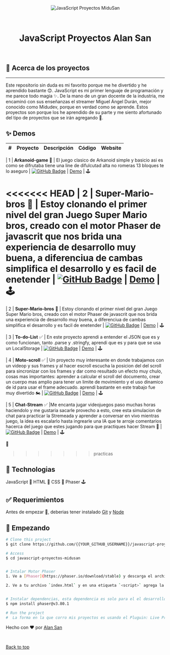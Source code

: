 <div align="center" id="top"> 
  <img src="./.github/app.gif" alt="JavaScript Proyectos MiduSan" />

  &#xa0;

  <!-- <a href="https://javascriptproyectosmidusan.netlify.app">Demo</a> -->
</div>

<h1 align="center">JavaScript Proyectos Alan San</h1>

<!-- <p align="center">
  <img alt="Github top language" src="https://img.shields.io/github/languages/top/{{YOUR_GITHUB_USERNAME}}/javascript-proyectos-midusan?color=56BEB8">

  <img alt="Github language count" src="https://img.shields.io/github/languages/count/{{YOUR_GITHUB_USERNAME}}/javascript-proyectos-midusan?color=56BEB8">

  <img alt="Repository size" src="https://img.shields.io/github/repo-size/{{YOUR_GITHUB_USERNAME}}/javascript-proyectos-midusan?color=56BEB8">

  <img alt="License" src="https://img.shields.io/github/license/{{YOUR_GITHUB_USERNAME}}/javascript-proyectos-midusan?color=56BEB8"> -->

  <!-- <img alt="Github issues" src="https://img.shields.io/github/issues/{{YOUR_GITHUB_USERNAME}}/javascript-proyectos-midusan?color=56BEB8" /> -->

  <!-- <img alt="Github forks" src="https://img.shields.io/github/forks/{{YOUR_GITHUB_USERNAME}}/javascript-proyectos-midusan?color=56BEB8" /> -->

  <!-- <img alt="Github stars" src="https://img.shields.io/github/stars/{{YOUR_GITHUB_USERNAME}}/javascript-proyectos-midusan?color=56BEB8" /> -->
</p>

<!-- Status -->

<!-- <h4 align="center"> 
	🚧  JavaScript Proyectos Alan San 🚀 Under construction...  🚧
</h4> 

<hr> -->
<!-- 
<p align="center">
  <a href="#dart-about">About</a> &#xa0; | &#xa0; 
  <a href="#sparkles-features">Features</a> &#xa0; | &#xa0;
  <a href="#rocket-technologies">Technologies</a> &#xa0; | &#xa0;
  <a href="#white_check_mark-requirements">Requirements</a> &#xa0; | &#xa0;
  <a href="#checkered_flag-starting">Starting</a> &#xa0; | &#xa0;
  <a href="#memo-license">License</a> &#xa0; | &#xa0;
  <a href="https://github.com/{{YOUR_GITHUB_USERNAME}}" target="_blank">Author</a>
</p> -->

<br>

## :dart: Acerca de los proyectos ##

---

Este repositorio sin duda es mi favorito porque me he divertido y he aprendido bastante 😊. JavaScript es mi primer lenguaje de programación y me parece todo magia ✨. De la mano de un gran docente de la industria, me encaminó con sus enseñanzas el streamer Miguel Ángel Durán, mejor conocido como Midudev, porque en verdad como se aprende. Estos proyectos son porque los he aprendido de su parte y me siento afortunado del tipo de proyectos que se irán agregando 🚀.




## ✨ Demos

| #   | Proyecto          | Descripción                                                              | Código                                                                                                                                                                                    | Website                                                                                                                                                 |
| --- | ----------------- | ------------------------------------------------------------------------ | ----------------------------------------------------------------------------------------------------------------------------------------------------------------------------------------- | ------------------------------------------------------------------------------------------------------------------------------------------------------- |

| 1   | **Arkanoid-game** 🧱 | El juego clasico de Arkanoid simple y basicio asi es como se difrutaba tiene una line de difulcutad alta no romeras 13 bloques te lo aseguro          | [![GitHub Badge](https://img.shields.io/badge/Código-181717?logo=github&logoColor=fff&style=flat-square)](https://github.com/AlanSan1195/JavaScript-Proyects/tree/main/01%20-arkanold-Game) | [Demo](https://arkanoidsan.netlify.app/) | 🕹️

<<<<<<< HEAD
| 2   | **Super-Mario-bros** 🍄 | Estoy clonando el primer nivel del gran Juego Super Mario bros, creado con el motor Phaser de javascrit que nos brida una experiencia de desarrollo muy buena, a diferenciua de cambas simplifica el desarrollo y es facil de enetender | [![GitHub Badge](https://img.shields.io/badge/Código-181717?logo=github&logoColor=fff&style=flat-square)](https://github.com/AlanSan1195/JavaScript-Proyects/tree/practicas/02%20-mario-bors) | [Demo](https://alangamebros.netlify.app/) | 🕹️
=======
| 2   | **Super-Mario-bros** 🍄 | Estoy clonando el primer nivel del gran Juego Super Mario bros, creado con el motor Phaser de javascrit que nos brida una experiencia de desarrollo muy buena, a diferenciua de cambas simplifica el desarrollo y es facil de enetender | [![GitHub Badge](https://img.shields.io/badge/Código-181717?logo=github&logoColor=fff&style=flat-square)](https://github.com/AlanSan1195/JavaScript-Proyects/tree/practicas/02%20-mario-bors) | [Demo](https://supermariobrosgame.netlify.app/) | 🕹️

| 3   | **To-do-List** ✅ | En este proyecto aprendi a entender el JSON que es y como funcionan, tanto .parse y .stringfy, aprendi que es y para que se usa un LocalStorage  | [![GitHub Badge](https://img.shields.io/badge/Código-181717?logo=github&logoColor=fff&style=flat-square)](https://github.com/AlanSan1195/JavaScript-Proyects/tree/practicas/03%20-to-do-list) | [Demo](https://to-do-listsan.netlify.app/) | 🕹️

| 4   | **Moto-scroll** ✅ | Un proyecto muy interesante en donde trabajamos con un videop y sus frames y al hacer escroll escucha la posicion del del scroll para sincronizar con los frames y dar como resultado un efecto muy chulo, cosas mas importantes: aprender a calcular el scroll del documento, crear un cuerpo mas amplio para tener un limite de movimiento y el uso dinamico de id para usar el frame adecuado. aprendi bastante en este trabajo fue muy divertido 🏍️ | [![GitHub Badge](https://img.shields.io/badge/Código-181717?logo=github&logoColor=fff&style=flat-square)](https://github.com/AlanSan1195/JavaScript-Proyects/tree/practicas/04-scroll-moto) | [Demo](....) | 🕹️

| 5   | **Chat-Stream** ✅ |Me encanta jugar videojuegos paso muchas horas haciendolo y me gustaria sacarle provecho a esto, cree esta simulacion de chat para practicar la Stremeada y aprender a conversar en vivo mientras juego, la idea es escalarlo hasta ingrearle una IA que te arroje comentarios hacerca del juego que estes jugando para que practiques hacer Stream 👾 | [![GitHub Badge](https://img.shields.io/badge/Código-181717?logo=github&logoColor=fff&style=flat-square)](https://github.com/AlanSan1195/JavaScript-Proyects/tree/practicas/05-chat-virtual) | [Demo](https://prismatic-dolphin-f45a1a.netlify.app/) | 🕹️



🤖


>>>>>>> practicas


## :rocket: Technologias ##
JavaScript 🧀
HTML 🥕
CSS 💙
Phaser 🕹️
## :white_check_mark: Requerimientos ##

Antes de empezar :checkered_flag:, deberias tener instalado [Git](https://git-scm.com) y [Node](https://nodejs.org/en/)

## :checkered_flag: Empezando ##

```bash
# Clone this project
$ git clone https://github.com/{{YOUR_GITHUB_USERNAME}}/javascript-proyectos-midusan

# Access
$ cd javascript-proyectos-midusan


# Intalar Motor Phaser
1. Ve a [Phaser](https://phaser.io/download/stable) y descarga el archivo ya minificado `.js` y llévalo a la carpeta del proyecto. No te preocupes, este archivo no se tiene que editar ni nada.

2. Ve a tu archivo `index.html` y en una etiqueta `<script>` agrega la ruta del motor de Phaser, que es el archivo que descargamos.


# Instalar dependencias, esta dependencia es solo para el el desarrollo del proyecto 02 de Super Mario Bros que es el motor de JavaScript que utilizamos para su desarrollo
$ npm install phaser@v3.80.1

# Run the project
#  La forma en la que corro mis proyectos es usando el Pluguin: Live Preview mi Microsoft, la recomiendo mucho

```

<!-- ## :memo: License ##

This project is under license from MIT. For more details, see the [LICENSE](LICENSE.md) file. -->


Hecho con :heart: por <a href="https://github.com/AlanSan1195" target="_blank">Alan San</a>

&#xa0;

<a href="#top">Back to top</a>
